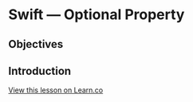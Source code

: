 # Swift — Optional Property

## Objectives

## Introduction
<a href='https://learn.co/lessons/swift-optional-property' data-visibility='hidden'>View this lesson on Learn.co</a>
